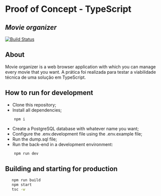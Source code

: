# Proof of Concept - TypeScript
## _Movie organizer_

[![Build Status](https://travis-ci.org/joemccann/dillinger.svg?branch=master)](https://travis-ci.org/joemccann/dillinger)
## About
Movie organizer is a web browser application with which you can manage every movie that you want. A prática foi realizada para testar a viabilidade técnica de uma solução em TypeScript.

## How to run for development

- Clone this repository;
- Install all dependencies;
```sh
    npm i
```
- Create a PostgreSQL database with whatever name you want;
- Configure the .env.development file using the .env.example file;
- Run the dump.sql file;
- Run the back-end in a development environment:
```sh
    npm run dev
```

## Building and starting for production
```sh
   npm run build
   npm start
   tsc -w
```
